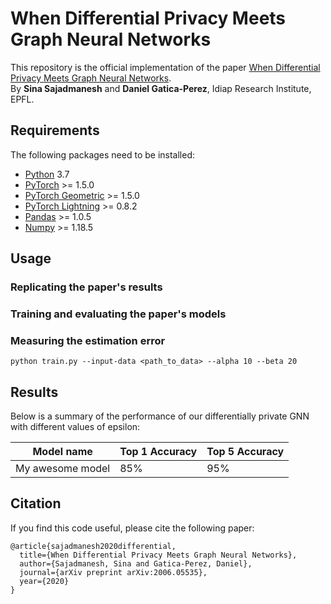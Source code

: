 # When Differential Privacy Meets Graph Neural Networks

This repository is the official implementation of the paper [When Differential Privacy Meets Graph Neural Networks](https://arxiv.org/abs/2006.05535).  
By **Sina Sajadmanesh** and **Daniel Gatica-Perez**, Idiap Research Institute, EPFL. 


## Requirements

The following packages need to be installed:  

- [Python](https://www.python.org/downloads/) 3.7
- [PyTorch](https://pytorch.org/get-started/locally/) >= 1.5.0
- [PyTorch Geometric](https://pytorch-geometric.readthedocs.io/en/latest/notes/installation.html) >= 1.5.0
- [PyTorch Lightning](https://github.com/PytorchLightning/pytorch-lightning) >= 0.8.2
- [Pandas](https://pandas.pydata.org/pandas-docs/stable/getting_started/install.html) >= 1.0.5
- [Numpy](https://numpy.org/install/) >= 1.18.5


## Usage

### Replicating the paper's results

### Training and evaluating the paper's models

### Measuring the estimation error

```train
python train.py --input-data <path_to_data> --alpha 10 --beta 20
```


## Results

Below is a summary of the performance of our differentially private GNN with different values of epsilon:


| Model name         | Top 1 Accuracy  | Top 5 Accuracy |
| ------------------ |---------------- | -------------- |
| My awesome model   |     85%         |      95%       |



## Citation

If you find this code useful, please cite the following paper:  
```
@article{sajadmanesh2020differential,
  title={When Differential Privacy Meets Graph Neural Networks},
  author={Sajadmanesh, Sina and Gatica-Perez, Daniel},
  journal={arXiv preprint arXiv:2006.05535},
  year={2020}
}
```

